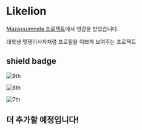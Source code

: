 # Likelion

[Mazassumnida 프로젝트](https://github.com/mazassumnida/mazassumnida)에서 영감을 받았습니다.

대학생 멋쟁이사자처럼 프로필을 이쁘게 보여주는 프로젝트

## shield badge 
![9th](https://likelion-badge.herokuapp.com/api/likelion_shield_badge)

![8th](https://likelion-badge.herokuapp.com/api/likelion_shield_badge?generation=8)

![7th](https://likelion-badge.herokuapp.com/api/likelion_shield_badge?generation=7)

## 더 추가할 예정입니다!
